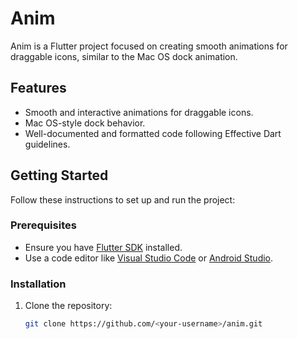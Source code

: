 # Anim

Anim is a Flutter project focused on creating smooth animations for draggable icons, similar to the Mac OS dock animation.

## Features
- Smooth and interactive animations for draggable icons.
- Mac OS-style dock behavior.
- Well-documented and formatted code following Effective Dart guidelines.

## Getting Started
Follow these instructions to set up and run the project:

### Prerequisites
- Ensure you have [Flutter SDK](https://docs.flutter.dev/get-started/install) installed.
- Use a code editor like [Visual Studio Code](https://code.visualstudio.com/) or [Android Studio](https://developer.android.com/studio).

### Installation
1. Clone the repository:
   ```bash
   git clone https://github.com/<your-username>/anim.git

